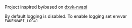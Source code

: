 Project inspired by/based on [dxvk-nvapi](https://github.com/jp7677/dxvk-nvapi/)

By default logging is disabled. To enable logging set envvar ``FAKENVAPI_LOG=1``